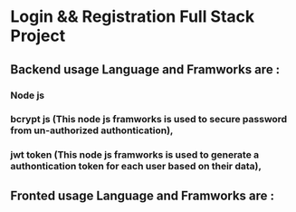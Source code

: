 # Login && Registration Full Stack Project

## Backend usage Language and Framworks are :
  ### Node js
  ### bcrypt js (This node js framworks is used to secure password from un-authorized authontication),
  ### jwt token (This node js framworks is used to generate a authontication token for each user based on their data),
  
## Fronted usage Language and Framworks are :
